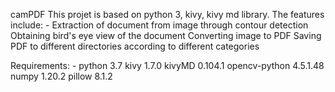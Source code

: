 camPDF
This projet is based on python 3, kivy, kivy md library.
The features include: -
Extraction of document from image through contour detection
Obtaining bird's eye view of the document
Converting image to PDF
Saving PDF to different directories according to different categories

Requirements: -
python 3.7
kivy 1.7.0
kivyMD 0.104.1
opencv-python 4.5.1.48
numpy 1.20.2
pillow 8.1.2
